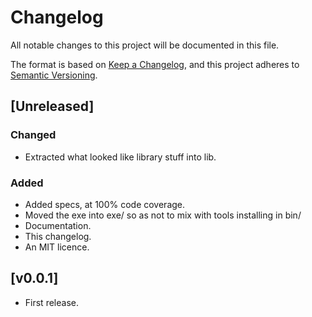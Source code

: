 # Changelog
All notable changes to this project will be documented in this file.

The format is based on [Keep a Changelog](https://keepachangelog.com/en/1.0.0/),
and this project adheres to [Semantic Versioning](https://semver.org/spec/v2.0.0.html).

## [Unreleased]

### Changed

- Extracted what looked like library stuff into lib.

### Added

- Added specs, at 100% code coverage.
- Moved the exe into exe/ so as not to mix with tools installing in bin/
- Documentation.
- This changelog.
- An MIT licence.

## [v0.0.1]

- First release.